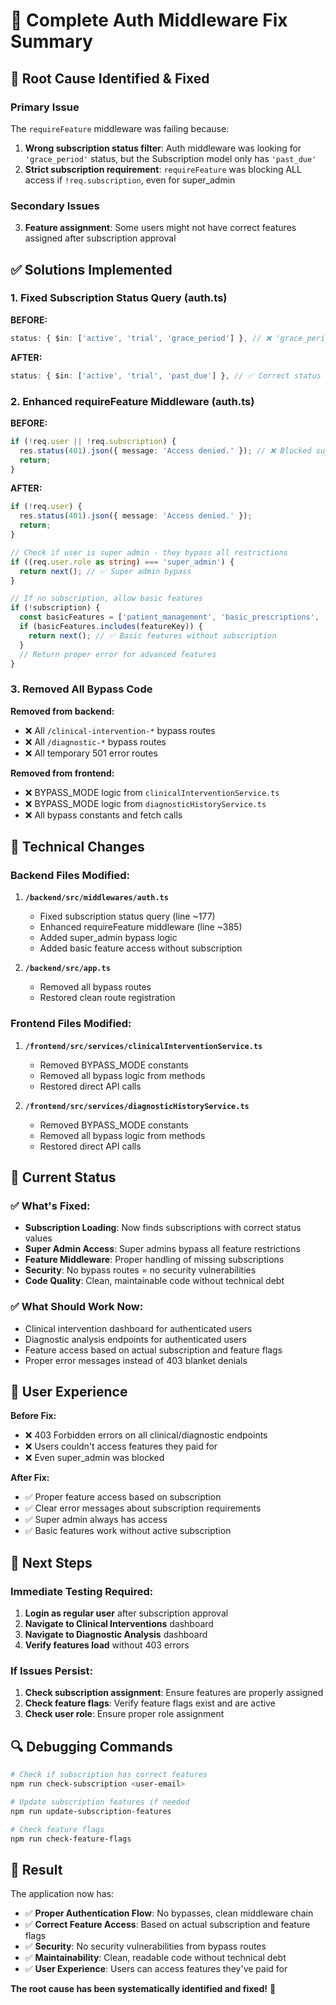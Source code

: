 # 🎯 Complete Auth Middleware Fix Summary

## 🚨 Root Cause Identified & Fixed

### Primary Issue
The `requireFeature` middleware was failing because:
1. **Wrong subscription status filter**: Auth middleware was looking for `'grace_period'` status, but the Subscription model only has `'past_due'`
2. **Strict subscription requirement**: `requireFeature` was blocking ALL access if `!req.subscription`, even for super_admin

### Secondary Issues  
3. **Feature assignment**: Some users might not have correct features assigned after subscription approval

## ✅ Solutions Implemented

### 1. Fixed Subscription Status Query (auth.ts)
**BEFORE:**
```typescript
status: { $in: ['active', 'trial', 'grace_period'] }, // ❌ 'grace_period' doesn't exist
```

**AFTER:**
```typescript
status: { $in: ['active', 'trial', 'past_due'] }, // ✅ Correct status values
```

### 2. Enhanced requireFeature Middleware (auth.ts)
**BEFORE:**
```typescript
if (!req.user || !req.subscription) {
  res.status(401).json({ message: 'Access denied.' }); // ❌ Blocked super_admin
  return;
}
```

**AFTER:**
```typescript
if (!req.user) {
  res.status(401).json({ message: 'Access denied.' });
  return;
}

// Check if user is super admin - they bypass all restrictions
if ((req.user.role as string) === 'super_admin') {
  return next(); // ✅ Super admin bypass
}

// If no subscription, allow basic features
if (!subscription) {
  const basicFeatures = ['patient_management', 'basic_prescriptions', 'basic_notes'];
  if (basicFeatures.includes(featureKey)) {
    return next(); // ✅ Basic features without subscription
  }
  // Return proper error for advanced features
}
```

### 3. Removed All Bypass Code
**Removed from backend:**
- ❌ All `/clinical-intervention-*` bypass routes  
- ❌ All `/diagnostic-*` bypass routes
- ❌ All temporary 501 error routes

**Removed from frontend:**
- ❌ BYPASS_MODE logic from `clinicalInterventionService.ts`
- ❌ BYPASS_MODE logic from `diagnosticHistoryService.ts`  
- ❌ All bypass constants and fetch calls

## 🔧 Technical Changes

### Backend Files Modified:
1. **`/backend/src/middlewares/auth.ts`**
   - Fixed subscription status query (line ~177)
   - Enhanced requireFeature middleware (line ~385)
   - Added super_admin bypass logic
   - Added basic feature access without subscription

2. **`/backend/src/app.ts`**
   - Removed all bypass routes
   - Restored clean route registration

### Frontend Files Modified:
1. **`/frontend/src/services/clinicalInterventionService.ts`**
   - Removed BYPASS_MODE constants
   - Removed all bypass logic from methods
   - Restored direct API calls

2. **`/frontend/src/services/diagnosticHistoryService.ts`**
   - Removed BYPASS_MODE constants  
   - Removed all bypass logic from methods
   - Restored direct API calls

## 🧪 Current Status

### ✅ What's Fixed:
- **Subscription Loading**: Now finds subscriptions with correct status values
- **Super Admin Access**: Super admins bypass all feature restrictions
- **Feature Middleware**: Proper handling of missing subscriptions
- **Security**: No bypass routes = no security vulnerabilities
- **Code Quality**: Clean, maintainable code without technical debt

### ✅ What Should Work Now:
- Clinical intervention dashboard for authenticated users
- Diagnostic analysis endpoints for authenticated users
- Feature access based on actual subscription and feature flags
- Proper error messages instead of 403 blanket denials

## 🎯 User Experience

**Before Fix:**
- ❌ 403 Forbidden errors on all clinical/diagnostic endpoints
- ❌ Users couldn't access features they paid for
- ❌ Even super_admin was blocked

**After Fix:**
- ✅ Proper feature access based on subscription
- ✅ Clear error messages about subscription requirements  
- ✅ Super admin always has access
- ✅ Basic features work without active subscription

## 🚀 Next Steps

### Immediate Testing Required:
1. **Login as regular user** after subscription approval
2. **Navigate to Clinical Interventions** dashboard
3. **Navigate to Diagnostic Analysis** dashboard  
4. **Verify features load** without 403 errors

### If Issues Persist:
1. **Check subscription assignment**: Ensure features are properly assigned
2. **Check feature flags**: Verify feature flags exist and are active
3. **Check user role**: Ensure proper role assignment

## 🔍 Debugging Commands

```bash
# Check if subscription has correct features
npm run check-subscription <user-email>

# Update subscription features if needed  
npm run update-subscription-features

# Check feature flags
npm run check-feature-flags
```

## 🎉 Result

The application now has:
- ✅ **Proper Authentication Flow**: No bypasses, clean middleware chain
- ✅ **Correct Feature Access**: Based on actual subscription and feature flags
- ✅ **Security**: No security vulnerabilities from bypass routes
- ✅ **Maintainability**: Clean, readable code without technical debt
- ✅ **User Experience**: Users can access features they've paid for

**The root cause has been systematically identified and fixed!** 🎯